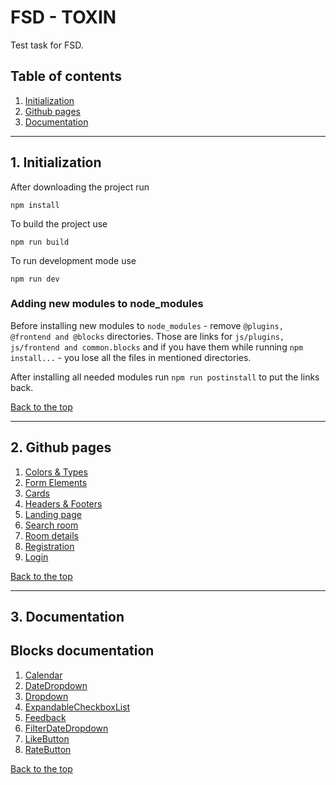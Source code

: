 <a name="top"></a>

# FSD - TOXIN
Test task for FSD.

## Table of contents
1. [Initialization](#initialization)
2. [Github pages](#githubPages)
3. [Documentation](#documentation)


***
<a name="initialization"></a>

## 1. Initialization
After downloading the project run
```
npm install
```

To build the project use
```
npm run build
```
To run development mode use
```
npm run dev
```

### Adding new modules to node_modules
Before installing new modules to `node_modules` - remove `@plugins, @frontend and @blocks` directories. 
Those are links for `js/plugins, js/frontend and common.blocks` 
and if you have them while running `npm install...` - you lose all the files in mentioned directories.  

After installing all needed modules run `npm run postinstall` to put the links back.

[Back to the top](#top)


***
<a name="githubPages"></a>

## 2. Github pages
1. [Colors & Types](https://fmvasilenko.github.io/TOXIN/colors)
2. [Form Elements](https://fmvasilenko.github.io/TOXIN/form-elements)
3. [Cards](https://fmvasilenko.github.io/TOXIN/cards)
4. [Headers & Footers](https://fmvasilenko.github.io/TOXIN/headers)
5. [Landing page](https://fmvasilenko.github.io/TOXIN/landing)
6. [Search room](https://fmvasilenko.github.io/TOXIN/search-room)
7. [Room details](https://fmvasilenko.github.io/TOXIN/room-details)
8. [Registration](https://fmvasilenko.github.io/TOXIN/registration)
9. [Login](https://fmvasilenko.github.io/TOXIN/login)

[Back to the top](#top)


***
<a name="documentation"></a>

## 3. Documentation

## Blocks documentation
1. [Calendar](src/common.blocks/calendar/calendar-docs/calendar.md)
2. [DateDropdown](src/common.blocks/date-dropdown/date-dropdown-docs/date-dropdown.md)
3. [Dropdown](src/common.blocks/dropdown/dropdown-docs/dropdown.md)
4. [ExpandableCheckboxList](src/common.blocks/expandable-checkbox-list/expandable-checkbox-list-docs/expandable-checkbox-list.md)
5. [Feedback](src/common.blocks/feedback/feedback-docs/feedback.md)
6. [FilterDateDropdown](src/common.blocks/filter-date-dropdown/filter-date-dropdown-docs/filter-date-dropdown.md)
7. [LikeButton](src/common.blocks/like-button/like-button-docs/like-button.md)
8. [RateButton](src/common.blocks/rate-button/rate-button-docs/rate-button.md)

[Back to the top](#top)
